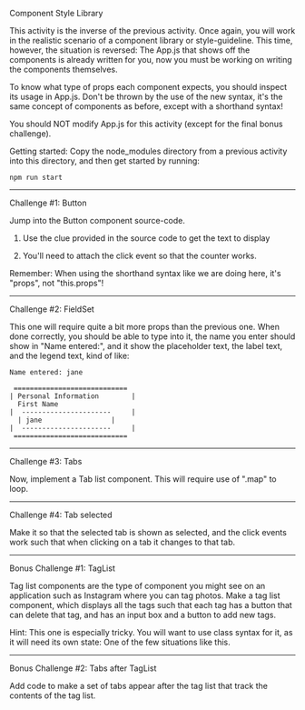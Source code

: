Component Style Library

This activity is the inverse of the previous activity. Once again, you will
work in the realistic scenario of a component library or style-guideline. This
time, however, the situation is reversed: The App.js that shows off the
components is already written for you, now you must be working on writing the
components themselves.

To know what type of props each component expects, you should inspect its usage
in App.js. Don't be thrown by the use of the new syntax, it's the same concept
of components as before, except with a shorthand syntax!

You should NOT modify App.js for this activity (except for the final bonus
challenge).


Getting started:
Copy the node_modules directory from a previous activity into this
directory, and then get started by running:

    npm run start

---------------------
Challenge #1: Button

Jump into the Button component source-code.

1. Use the clue provided in the source code to get the text to display

2. You'll need to attach the click event so that the counter works.

Remember: When using the shorthand syntax like we are doing here, it's "props",
not "this.props"!

---------------------
Challenge #2: FieldSet

This one will require quite a bit more props than the previous one. When done
correctly, you should be able to type into it, the name you enter should show
in "Name entered:", and it show the placeholder text, the label text, and the
legend text, kind of like:

    Name entered: jane

     ============================
    | Personal Information        |
      First Name
    |  ----------------------     |
      | jane                 |
    |  ----------------------     |
     ============================

---------------------
Challenge #3: Tabs

Now, implement a Tab list component. This will require use of ".map" to loop.


---------------------
Challenge #4: Tab selected

Make it so that the selected tab is shown as selected, and the click events
work such that when clicking on a tab it changes to that tab.



---------------------
Bonus Challenge #1: TagList

Tag list components are the type of component you might see on an application
such as Instagram where you can tag photos.  Make a tag list component, which
displays all the tags such that each tag has a button that can delete that tag,
and has an input box and a button to add new tags.

Hint: This one is especially tricky. You will want to use class syntax for it,
as it will need its own state: One of the few situations like this.


---------------------
Bonus Challenge #2: Tabs after TagList

Add code to make a set of tabs appear after the tag list that track the
contents of the tag list.

